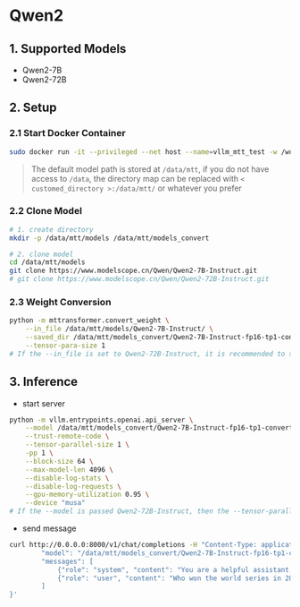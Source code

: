 # Qwen2

## 1. Supported Models

- Qwen2-7B
- Qwen2-72B

## 2. Setup

### 2.1 Start Docker Container

```bash
sudo docker run -it --privileged --net host --name=vllm_mtt_test -w /workspace -v /data/mtt/:/data/mtt/ --env MTHREADS_VISIBLE_DEVICES=all --shm-size=80g registry.mthreads.com/mcctest/musa-pytorch-transformer-vllm:v0.1.4-kuae1.2 /bin/bash
```

> The default model path is stored at `/data/mtt`, if you do not have access to `/data`, the directory map can be replaced with `< customed_directory >:/data/mtt/` or whatever you prefer

### 2.2 Clone Model

```bash
# 1. create directory
mkdir -p /data/mtt/models /data/mtt/models_convert

# 2. clone model
cd /data/mtt/models
git clone https://www.modelscope.cn/Qwen/Qwen2-7B-Instruct.git
# git clone https://www.modelscope.cn/Qwen/Qwen2-72B-Instruct.git
```

### 2.3 Weight Conversion

```bash
python -m mttransformer.convert_weight \
	--in_file /data/mtt/models/Qwen2-7B-Instruct/ \
	--saved_dir /data/mtt/models_convert/Qwen2-7B-Instruct-fp16-tp1-convert/ \
	--tensor-para-size 1
# If the --in_file is set to Qwen2-72B-Instruct, it is recommended to set the --tensor-parallel-size parameter to 8 
```

## 3. Inference

- start server

```bash
python -m vllm.entrypoints.openai.api_server \
    --model /data/mtt/models_convert/Qwen2-7B-Instruct-fp16-tp1-convert/ \
    --trust-remote-code \
    --tensor-parallel-size 1 \
    -pp 1 \
    --block-size 64 \
    --max-model-len 4096 \
    --disable-log-stats \
    --disable-log-requests \
    --gpu-memory-utilization 0.95 \
    --device "musa"
# If the --model is passed Qwen2-72B-Instruct, then the --tensor-parallel-size is specified as 4 or 8, which must match the value of --tensor-parallel-size when the model weights are converted
```

- send message

```bash
curl http://0.0.0.0:8000/v1/chat/completions -H "Content-Type: application/json" -d '{
        "model": "/data/mtt/models_convert/Qwen2-7B-Instruct-fp16-tp1-convert/",
        "messages": [
            {"role": "system", "content": "You are a helpful assistant."},
            {"role": "user", "content": "Who won the world series in 2020?"}
        ]
}'
```
